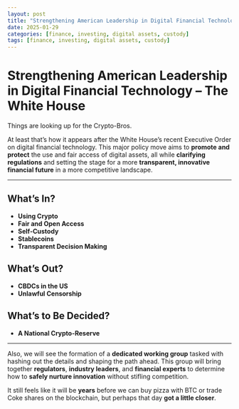 ```yaml
---
layout: post
title: "Strengthening American Leadership in Digital Financial Technology"
date: 2025-01-29
categories: [finance, investing, digital assets, custody]
tags: [finance, investing, digital assets, custody]
---
```


# Strengthening American Leadership in Digital Financial Technology – The White House

Things are looking up for the Crypto-Bros.

At least that’s how it appears after the White House’s recent Executive Order on digital financial technology. This major policy move aims to **promote and protect** the use and fair access of digital assets, all while **clarifying regulations** and setting the stage for a more **transparent, innovative financial future** in a more competitive landscape.

---

## What’s In?
- **Using Crypto**
- **Fair and Open Access**
- **Self-Custody**
- **Stablecoins**
- **Transparent Decision Making**

## What’s Out?
- **CBDCs in the US**
- **Unlawful Censorship**

## What’s to Be Decided?
- **A National Crypto-Reserve**

---

Also, we will see the formation of a **dedicated working group** tasked with hashing out the details and shaping the path ahead. This group will bring together **regulators**, **industry leaders**, and **financial experts** to determine how to **safely nurture innovation** without stifling competition.

It still feels like it will be **years** before we can buy pizza with BTC or trade Coke shares on the blockchain, but perhaps that day **got a little closer**.
